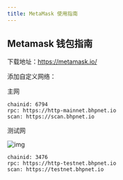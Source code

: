 ```yaml
---
title: MetaMask 使用指南
---
```


## Metamask 钱包指南

下载地址：https://metamask.io/

添加自定义网络：

主网

```shell
chainid: 6794
rpc: https://http-mainnet.bhpnet.io
scan: https://scan.bhpnet.io
```

测试网

![img](/images/remix-5.png)

```shell
chainid: 3476
rpc: https://http-testnet.bhpnet.io
scan: https://testnet.bhpnet.io
```
